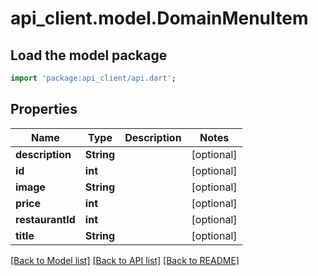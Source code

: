# api_client.model.DomainMenuItem

## Load the model package
```dart
import 'package:api_client/api.dart';
```

## Properties
Name | Type | Description | Notes
------------ | ------------- | ------------- | -------------
**description** | **String** |  | [optional] 
**id** | **int** |  | [optional] 
**image** | **String** |  | [optional] 
**price** | **int** |  | [optional] 
**restaurantId** | **int** |  | [optional] 
**title** | **String** |  | [optional] 

[[Back to Model list]](../README.md#documentation-for-models) [[Back to API list]](../README.md#documentation-for-api-endpoints) [[Back to README]](../README.md)


